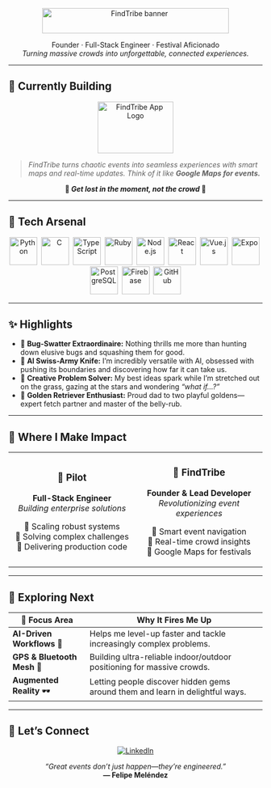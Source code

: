 <!-- ───────────────────────────────────────────────────────────── -->
<!--                          README.md                           -->
<!--      Felipe “FindTribe” Meléndez · Software Visionary        -->
<!-- ───────────────────────────────────────────────────────────── -->

<p align="center">
  <img src="https://res.cloudinary.com/findtribe/image/upload/v1735304299/ylmynmm99tfocefoapkk.png"
       alt="FindTribe banner" width="370" height="50"/>
</p>

<p align="center">
  Founder&nbsp;·&nbsp;Full-Stack Engineer&nbsp;·&nbsp;Festival Aficionado<br/>
  <em>Turning massive crowds into unforgettable, connected experiences.</em>
</p>

<!--   
<p align="center">
  <a href="https://github.com/felipemelendez"><img src="https://img.shields.io/github/followers/felipemelendez?label=Follow&style=social" alt="GitHub followers"/></a>
  &nbsp;
  <a href="https://www.linkedin.com/in/felipemelendez/"><img src="https://img.shields.io/badge/LinkedIn-Connect-blue?logo=linkedin&logoColor=white&style=flat-square" alt="LinkedIn"/></a>
  &nbsp;
  <a href="https://findtribe.app"><img src="https://img.shields.io/badge/FindTribe-Website-ff69b4?logo=product-hunt&style=flat-square" alt="FindTribe Website"/></a>
</p>
 -->

---

## 🚀 Currently Building
<div align="center">
  <a href="https://findtribe.app">
    <img src="https://res.cloudinary.com/findtribe/image/upload/v1735303320/ycyci3j8szpahrg42zga.png"
         alt="FindTribe App Logo" width="150" height="102"/>
  </a>
</div>

> *FindTribe turns chaotic events into seamless experiences with smart maps and real-time updates. Think of it like **Google Maps for events.***  

<p align="center"><strong>🧭 <em>Get lost in the moment, not the crowd</em> 🧭</strong></p>

---

## 🧰 Tech Arsenal
<p align="center">
  <img src="https://www.vectorlogo.zone/logos/python/python-icon.svg"            height="55" alt="Python"/>&nbsp;
  <img src="https://upload.wikimedia.org/wikipedia/commons/1/18/C_Programming_Language.svg" height="55" alt="C"/>&nbsp;
  <img src="https://www.vectorlogo.zone/logos/typescriptlang/typescriptlang-icon.svg" height="55" alt="TypeScript"/>&nbsp;
  <img src="https://www.vectorlogo.zone/logos/ruby-lang/ruby-lang-icon.svg"   height="55" alt="Ruby"/>&nbsp;
  <img src="https://www.vectorlogo.zone/logos/nodejs/nodejs-ar21.svg"         height="55" alt="Node.js"/>&nbsp;
  <img src="https://upload.wikimedia.org/wikipedia/commons/4/47/React.svg"    height="55" alt="React"/>&nbsp;
  <img src="https://www.vectorlogo.zone/logos/vuejs/vuejs-icon.svg"           height="55" alt="Vue.js"/>&nbsp;
  <img src="https://user-images.githubusercontent.com/10991489/119416543-285a9800-bcf4-11eb-8755-a9351330ef0d.jpg" height="55" alt="Expo"/>&nbsp;
  <img src="https://www.vectorlogo.zone/logos/postgresql/postgresql-icon.svg" height="55" alt="PostgreSQL"/>&nbsp;
  <img src="https://www.vectorlogo.zone/logos/firebase/firebase-icon.svg"     height="55" alt="Firebase"/>&nbsp;
  <img src="https://www.vectorlogo.zone/logos/github/github-icon.svg"         height="55" alt="GitHub"/>
</p>

---

## ✨ Highlights

- 🐞 **Bug-Swatter Extraordinaire:** Nothing thrills me more than hunting down elusive bugs and squashing them for good.  
- 🤖 **AI Swiss-Army Knife:** I’m incredibly versatile with AI, obsessed with pushing its boundaries and discovering how far it can take us.  
- 🌌 **Creative Problem Solver:** My best ideas spark while I’m stretched out on the grass, gazing at the stars and wondering *“what if…?”*  
- 🐾 **Golden Retriever Enthusiast:** Proud dad to two playful goldens—expert fetch partner and master of the belly-rub.

---
<!--
## 📈 GitHub Stats

<p align="center">
  <img src="https://github-readme-stats.vercel.app/api?username=felipemelendez&show_icons=true&theme=tokyonight&hide_title=true" alt="Felipe’s GitHub stats" height="165"/>
  &nbsp;
  <img src="https://streak-stats.demolab.com?user=felipemelendez&theme=tokyonight&hide_border=true&date_format=M%20j%5B%2C%20Y%5D" alt="GitHub streak" height="165"/>
</p>

<p align="center">
  <img src="https://github-profile-trophy.vercel.app/?username=felipemelendez&theme=tokyonight&column=7&margin-w=8&margin-h=8" alt="GitHub trophies"/>
</p>
-->

## 💼 Where I Make Impact

<table align="center">
<tr>
<td align="center" width="50%">

### 🏢 **Pilot**
**Full-Stack Engineer**  
*Building enterprise solutions*

🔧 Scaling robust systems  
💼 Solving complex challenges  
🚀 Delivering production code

</td>
<td align="center" width="50%">

### 🎪 **FindTribe**
**Founder & Lead Developer**  
*Revolutionizing event experiences*

📱 Smart event navigation  
🧭 Real-time crowd insights  
🎯 Google Maps for festivals

</td>
</tr>
</table>


---

## 🌱 Exploring Next

| 🚀 Focus Area | Why It Fires Me Up |
|--------------|--------------------|
| **AI-Driven Workflows** 🤖 | Helps me level-up faster and tackle increasingly complex problems. |
| **GPS & Bluetooth Mesh** 📡 | Building ultra-reliable indoor/outdoor positioning for massive crowds. |
| **Augmented Reality** 🕶️ | Letting people discover hidden gems around them and learn in delightful ways. |

---

## 🤝 Let’s Connect

<p align="center">
  &nbsp;
  <a href="https://www.linkedin.com/in/felipemelendez/"><img src="https://img.shields.io/badge/LinkedIn-Felipe Meléndez-0077B5?style=for-the-badge&logo=linkedin&logoColor=white" alt="LinkedIn"/></a>
  &nbsp;
</p>

<p align="center">
  <em>“Great events don’t just happen—they’re engineered.”</em><br/>
  <strong>— Felipe Meléndez</strong>
</p>

<!-- ───────────────────────────────────────────────────────────── -->
